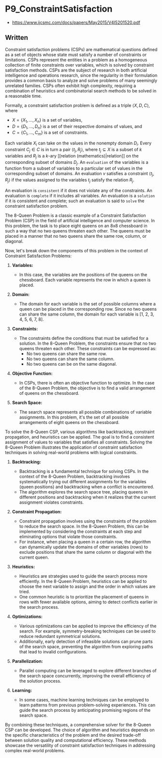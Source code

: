 # P9_ConstraintSatisfaction

- <https://www.ijcsmc.com/docs/papers/May2015/V4I5201520.pdf>

## Written

Constraint satisfaction problems (CSPs) are mathematical questions defined as a set of objects whose state must satisfy a number of constraints or limitations. CSPs represent the entities in a problem as a homogeneous collection of finite constraints over variables, which is solved by constraint satisfaction methods. CSPs are the subject of research in both artificial intelligence and operations research, since the regularity in their formulation provides a common basis to analyze and solve problems of many seemingly unrelated families. CSPs often exhibit high complexity, requiring a combination of heuristics and combinatorial search methods to be solved in a reasonable time.

Formally, a constraint satisfaction problem is defined as a triple $\langle X,D,C \rangle$, where

- $X = \{X_1, \ldots,X_n\}$ is a set of variables,
- $D = \{D_1, \ldots, D_n\}$ is a set of their respective domains of values, and
- $C = \{C_1, \ldots, C_m\}$ is a set of constraints.

Each variable $X_i$ can take on the values in the nonempty domain $D_i$.
Every constraint $C_j \in C$ is in turn a pair $\langle t_j,R_j \rangle$, where $t_j \subseteq X$ is a subset of $k$ variables and $R_j$ is a $k$-ary [[relation (mathematics)|relation]] on the corresponding subset of domains $D_j$. An `evaluation` of the variables is a function from a subset of variables to a particular set of values in the corresponding subset of domains. An evaluation $v$ satisfies a constraint $\langle t_j, R_j \rangle$ if the values assigned to the variables $t_j$ satisfy the relation $R_j$.

An evaluation is `consistent` if it does not violate any of the constraints. An evaluation is `complete` if it includes all variables. An evaluation is a `solution` if it is consistent and complete; such an evaluation is said to `solve` the constraint satisfaction problem.

The 8-Queen Problem is a classic example of a Constraint Satisfaction Problem (CSP) in the field of artificial intelligence and computer science. In this problem, the task is to place eight queens on an 8x8 chessboard in such a way that no two queens threaten each other. The queens must be placed in a manner that no two queens share the same row, column, or diagonal.

Now, let's break down the components of this problem in the context of Constraint Satisfaction Problems:

1. **Variables:**
   - In this case, the variables are the positions of the queens on the chessboard. Each variable represents the row in which a queen is placed.

2. **Domain:**
   - The domain for each variable is the set of possible columns where a queen can be placed in the corresponding row. Since no two queens can share the same column, the domain for each variable is [1, 2, 3, 4, 5, 6, 7, 8].

3. **Constraints:**
   - The constraints define the conditions that must be satisfied for a solution. In the 8-Queen Problem, the constraints ensure that no two queens threaten each other. These constraints can be expressed as:
     - No two queens can share the same row.
     - No two queens can share the same column.
     - No two queens can be on the same diagonal.

4. **Objective Function:**
   - In CSPs, there is often an objective function to optimize. In the case of the 8-Queen Problem, the objective is to find a valid arrangement of queens on the chessboard.

5. **Search Space:**
   - The search space represents all possible combinations of variable assignments. In this problem, it's the set of all possible arrangements of eight queens on the chessboard.

To solve the 8-Queen CSP, various algorithms like backtracking, constraint propagation, and heuristics can be applied. The goal is to find a consistent assignment of values to variables that satisfies all constraints. Solving the 8-Queen Problem illustrates the application of constraint satisfaction techniques in solving real-world problems with logical constraints.

1. **Backtracking:**
   - Backtracking is a fundamental technique for solving CSPs. In the context of the 8-Queen Problem, backtracking involves systematically trying out different assignments for the variables (queen positions) and backtracking when a conflict is encountered.
   - The algorithm explores the search space tree, placing queens in different positions and backtracking when it realizes that the current assignment violates constraints.

2. **Constraint Propagation:**
   - Constraint propagation involves using the constraints of the problem to reduce the search space. In the 8-Queen Problem, this can be implemented by considering the constraints at each step and eliminating options that violate those constraints.
   - For instance, when placing a queen in a certain row, the algorithm can dynamically update the domains of other variables (rows) to exclude positions that share the same column or diagonal with the current queen.

3. **Heuristics:**
   - Heuristics are strategies used to guide the search process more efficiently. In the 8-Queen Problem, heuristics can be applied to choose the next variable to assign and the order in which values are tried.
   - One common heuristic is to prioritize the placement of queens in rows with fewer available options, aiming to detect conflicts earlier in the search process.

4. **Optimizations:**
   - Various optimizations can be applied to improve the efficiency of the search. For example, symmetry-breaking techniques can be used to reduce redundant symmetrical solutions.
   - Additionally, early detection of infeasible solutions can prune parts of the search space, preventing the algorithm from exploring paths that lead to invalid configurations.

5. **Parallelization:**
   - Parallel computing can be leveraged to explore different branches of the search space concurrently, improving the overall efficiency of the solution process.

6. **Learning:**
   - In some cases, machine learning techniques can be employed to learn patterns from previous problem-solving experiences. This can guide the search process by anticipating promising regions of the search space.

By combining these techniques, a comprehensive solver for the 8-Queen CSP can be developed. The choice of algorithm and heuristics depends on the specific characteristics of the problem and the desired trade-off between solution quality and computational efficiency. These methods showcase the versatility of constraint satisfaction techniques in addressing complex real-world problems.
